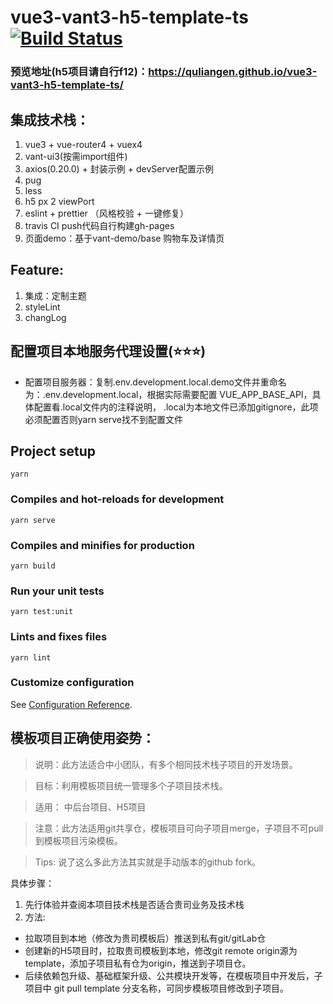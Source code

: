 # vue3-vant3-h5-template-ts [![Build Status](https://travis-ci.org/quliangen/vue3-vant3-h5-template-ts.svg?branch=master)](https://travis-ci.org/quliangen/vue3-vant3-h5-template-ts)
### 预览地址(h5项目请自行f12)：https://quliangen.github.io/vue3-vant3-h5-template-ts/
## 集成技术栈：
1. vue3 + vue-router4 + vuex4
2. vant-ui3(按需import组件)
3. axios(0.20.0) + 封装示例 + devServer配置示例
4. pug
5. less
6. h5 px 2 viewPort
7. eslint + prettier （风格校验 + 一键修复）
8. travis CI push代码自行构建gh-pages
9. 页面demo：基于vant-demo/base 购物车及详情页


## Feature:
1. 集成：定制主题
2. styleLint
3. changLog

## 配置项目本地服务代理设置(⭐️⭐️⭐️)
+ 配置项目服务器：复制.env.development.local.demo文件并重命名为：.env.development.local，根据实际需要配置 VUE_APP_BASE_API，具体配置看.local文件内的注释说明， .local为本地文件已添加gitignore，此项必须配置否则yarn serve找不到配置文件

## Project setup
```
yarn
```

### Compiles and hot-reloads for development
```
yarn serve
```

### Compiles and minifies for production
```
yarn build
```

### Run your unit tests
```
yarn test:unit
```

### Lints and fixes files
```
yarn lint
```

### Customize configuration
See [Configuration Reference](https://cli.vuejs.org/config/).


## 模板项目正确使用姿势：

> 说明：此方法适合中小团队，有多个相同技术栈子项目的开发场景。

> 目标：利用模板项目统一管理多个子项目技术栈。

> 适用： 中后台项目、H5项目

> 注意：此方法适用git共享仓，模板项目可向子项目merge，子项目不可pull到模板项目污染模板。

> Tips: 说了这么多此方法其实就是手动版本的github fork。

具体步骤：
1. 先行体验并查阅本项目技术栈是否适合贵司业务及技术栈
2. 方法:
  + 拉取项目到本地（修改为贵司模板后）推送到私有git/gitLab仓
  + 创建新的H5项目时，拉取贵司模板到本地，修改git remote origin源为template，添加子项目私有仓为origin，推送到子项目仓。
  + 后续依赖包升级、基础框架升级、公共模块开发等，在模板项目中开发后，子项目中 git pull template 分支名称，可同步模板项目修改到子项目。
